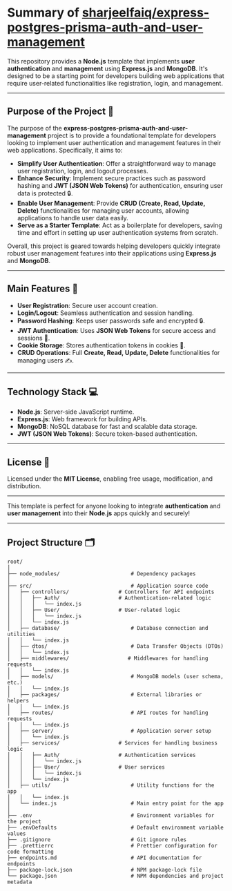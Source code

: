 # Summary of [sharjeelfaiq/express-postgres-prisma-auth-and-user-management](https://github.com/sharjeelfaiq/express-postgres-prisma-auth-and-user-management)

This repository provides a **Node.js** template that implements **user authentication** and **management** using **Express.js** and **MongoDB**. It's designed to be a starting point for developers building web applications that require user-related functionalities like registration, login, and management.

---

## Purpose of the Project 🎯

The purpose of the **express-postgres-prisma-auth-and-user-management** project is to provide a foundational template for developers looking to implement user authentication and management features in their web applications. Specifically, it aims to:

- **Simplify User Authentication**: Offer a straightforward way to manage user registration, login, and logout processes.
- **Enhance Security**: Implement secure practices such as password hashing and **JWT (JSON Web Tokens)** for authentication, ensuring user data is protected 🔒.
- **Enable User Management**: Provide **CRUD (Create, Read, Update, Delete)** functionalities for managing user accounts, allowing applications to handle user data easily.
- **Serve as a Starter Template**: Act as a boilerplate for developers, saving time and effort in setting up user authentication systems from scratch.

Overall, this project is geared towards helping developers quickly integrate robust user management features into their applications using **Express.js** and **MongoDB**.

---

## Main Features 🚀

- **User Registration**: Secure user account creation.
- **Login/Logout**: Seamless authentication and session handling.
- **Password Hashing**: Keeps user passwords safe and encrypted 🔒.
- **JWT Authentication**: Uses **JSON Web Tokens** for secure access and sessions 🔑.
- **Cookie Storage**: Stores authentication tokens in cookies 🍪.
- **CRUD Operations**: Full **Create, Read, Update, Delete** functionalities for managing users ✍️.

---

## Technology Stack 💻

- **Node.js**: Server-side JavaScript runtime.
- **Express.js**: Web framework for building APIs.
- **MongoDB**: NoSQL database for fast and scalable data storage.
- **JWT (JSON Web Tokens)**: Secure token-based authentication.

---

## License 📜

Licensed under the **MIT License**, enabling free usage, modification, and distribution.

---

This template is perfect for anyone looking to integrate **authentication** and **user management** into their **Node.js** apps quickly and securely!

---

## Project Structure 🗂

```plaintext
root/
│
├── node_modules/                       # Dependency packages
│
├── src/                                # Application source code
│   ├── controllers/                # Controllers for API endpoints
│   │   ├── Auth/                   # Authentication-related logic
│   │   │   └── index.js
│   │   ├── User/                   # User-related logic
│   │   │   └── index.js
│   │   └── index.js
│   ├── database/                       # Database connection and utilities
│   │   └── index.js
│   ├── dtos/                           # Data Transfer Objects (DTOs)
│   │   └── index.js
│   ├── middlewares/                   # Middlewares for handling requests
│   │   └── index.js
│   ├── models/                         # MongoDB models (user schema, etc.)
│   │   └── index.js
│   ├── packages/                       # External libraries or helpers
│   │   └── index.js
│   ├── routes/                         # API routes for handling requests
│   │   └── index.js
│   ├── server/                         # Application server setup
│   │   └── index.js
│   ├── services/                   # Services for handling business logic
│   │   ├── Auth/                   # Authentication services
│   │   │   └── index.js
│   │   ├── User/                   # User services
│   │   │   └── index.js
│   │   └── index.js
│   ├── utils/                          # Utility functions for the app
│   │   └── index.js
│   └── index.js                        # Main entry point for the app
│
├── .env                                # Environment variables for the project
├── .envDefaults                        # Default environment variable values
├── .gitignore                          # Git ignore rules
├── .prettierrc                         # Prettier configuration for code formatting
├── endpoints.md                        # API documentation for endpoints
├── package-lock.json                   # NPM package-lock file
└── package.json                        # NPM dependencies and project metadata
